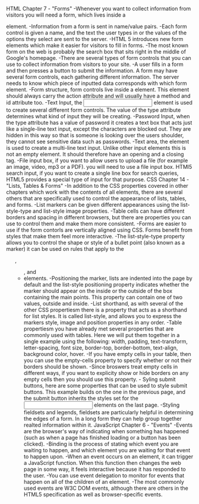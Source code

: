 HTML Chapter 7 - "Forms"
    -Whenever you want to collect information from visitors you will need a form, which lives inside a <form> element.
    -Information from a form is sent in name/value pairs.
    -Each form control is given a name, and the text the user types in or the values of the options they select are sent to the server.
    -HTML 5 introduces new form elements which make it easier for visitors to fill in forms.
    -The most known form on the web is probably the search box that sits right in the middle of Google's homepage.
    -There are several types of form controls that you can use to collect information from visitors to your site.
    -A user fills in a form and then presses a button to submit the information. A form may have several form controls, each gathering different information. The server needs to know which piece of inputted data corresponds with which form element.
    -Form structure, form controls live inside a <form> element. This element should always carry the action attribute and will usually have a method and id attribute too.
    -Text Input, the <input> element is used to create several different form controls. The value of the type attribute determines what kind of input they will be creating.
    -Password Input, when the type attribute has a value of password it creates a text box that acts just like a single-line text input, except the characters are blocked out. They are hidden in this way so that is someone is looking over the users shoulder, they cannot see sensitive data such as passwords.
    -Text area, the <text area> element is used to create a multi-line text input. Unlike other input elements this is not an empty element. It should therefore have an opening and a closing tag.
    -File input box, if you want to allow users to upload a file (for example an image, video, mp3 or a PDF). you will need to use a file input box.
    HTMl5 search input, if you want to create a single line box for search queries, HTML5 provides a special type of input for that purpose. 
CSS Chapter 14 - "Lists, Tables & Forms" 
    -In addition to the CSS properties covered in other chapters which work with the contents of all elements, there are several others that are specifically used to control the appearance of lists, tables, and forms.
    -List markers can be given different appearances using the list-style-type and list-style image properties.
    -Table cells can have different borders and spacing in different browsers, but there are properties you can use to control them and make them more consistent.
    -Forms are easier to use if the form contorls are vertically aligned using CSS.
    Forms benefit from styles that make them feel more interactive.
    -The list-style-type property allows you to control the shape or style of a bullet point (also known as a marker) it can be used on rules that apply to the <ol>, <ul>, and <li> elements.
    -Positioning the marker, lists are indented into the page by default and the list-style positioning property indicates whether the marker should appear on the inside or the outside of the box containing the main points. This property can contain one of two values, outside and inside. 
    -List shorthand, as with several of the other CSS propertiesm there is a property that acts as a shorthand for list styles. It is called list-style, and allows you to express the markers style, image and position properties in any order.
    -Table propertiesm you have already met several properties that are commonly used with tables. Here we will put them together in a single example using the following: width, padding, text-transform, letter-spacing, font size, border-top, border-bottom, text-align, background color, hover.
    -If you have empty cells in your table, then you can use the empty-cells property to specify whether or not their borders should be shown. 
    -Since broswers treat empty cells in different ways, if you want to explicity show or hide borders on any empty cells then you should use this property.
    - Syling submit buttons, here are some properties that can be used to style submit buttons. This example builds on the one in the previous page, and the submit button inherits the styles set for the <input> elements on the last page.
    -Styling fieldsets and legends, fieldsets are particularly helpful in determining the edges of a form. In a long form they can help group together realted information within it.
JavaScript Chapter 6 - "Events"
    -Events are the browser's way of indicating when something has happened (such as when a page has finished loading or a button has been clicked).
    -Binding is the process of stating which event you are waiting to happen, and which element you are waiting for that event to happen upon.
    -When an event occurs on an element, it can trigger a JavaScript function. When this function then changes the web page in some way, it feels interactive because it has responded to the user. 
    -You can use event delegation to monitor for events that happen on all of the children of an element.
    -The most commonly used events are W3C DOM events, although there are others in the HTML5 specification as well as browser-specific events.
